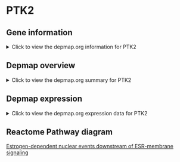 <h1>PTK2</h1>

<h2>Gene information</h2>
<details>
  <summary>Click to view the depmap.org information for PTK2</summary>
  <iframe src="https://depmap.org/portal/gene/PTK2?tab=about" style="border:none;width:100%;height:800px"></iframe>
</details>

<h2>Depmap overview</h2>
<details>
  <summary>Click to view the depmap.org summary for PTK2</summary>
  <iframe src="https://depmap.org/portal/gene/PTK2?tab=overview" style="border:none;width:100%;height:800px"></iframe>
</details>

<h2>Depmap expression</h2>
<details>
  <summary>Click to view the depmap.org expression data for PTK2</summary>
  <iframe src="https://depmap.org/portal/gene/PTK2?tab=characterization" style="border:none;width:100%;height:800px"></iframe>
</details>



<h2>Reactome Pathway diagram</h2>
<a href="https://reactome.org/PathwayBrowser/#/R-HSA-9634638" target="_BLANK">Estrogen-dependent nuclear events downstream of ESR-membrane signaling</a>



